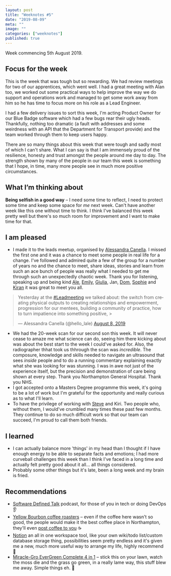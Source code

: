 ```yaml
---
layout: post
title: "Weeknotes #5"
date: "2019-08-09"
meta: ""
image: ""
categories: ["weeknotes"]
published: true
---
```


Week commencing 5th August 2019.

## Focus for the week
This is the week that was tough but so rewarding. We had review meetings for two of our apprentices, which went well. I had a great meeting with Alan too, we worked out some practical ways to help improve the way we do support and operations work and managed to get some work away from him so he has time to focus more on his role as a Lead Engineer.

I had a few delivery issues to sort this week, I'm acting Product Owner for our Blue Badge software which had a few bugs rear their ugly heads. Thankfully, nothing too dramatic (a fault with addresses and some weirdness with an API that the Department for Transport provide) and the team worked through them to keep users happy.

There are so many things about this week that were tough and sadly most of which I can't share. What I can say is that I am immensely proud of the resilience, honesty and trust amongst the people around me day to day. The strength shown by many of the people in our team this week is something that I hope, in time, many more people see in much more positive circumstances. 

## What I’m thinking about
**Being selfish in a good way** – I need some time to reflect, I need to protect some time and keep some space for _me_ next week. Can't have another week like this one without time to think. I think I've balanced this week pretty well but there's so much room for improvement and I want to make time for that.

## I am pleased
* I made it to the leads meetup, organised by [Alessandra Canella][ale-twitter]. I missed the first one and it was a chance to meet some people in real life for a change. I've followed and admired quite a few of the group for a number of years no and the chance to meet, share ideas, stories and learn from such an ace bunch of people was really what I needed to get me through such an unexpectedly chaotic week. Thank you for listening, speaking up and being kind [Ale][ale-twitter], [Emily][emily-twitter], [Giulia][giulia-twitter], Jan, [Dom][dom-twitter], [Sophie][sophie-twitter] and [Kiran][kiran-twitter] it was great to meet you all.

<blockquote class="twitter-tweet"><p lang="en" dir="ltr">Yesterday at the <a href="https://twitter.com/hashtag/Leadmeeting?src=hash&amp;ref_src=twsrc%5Etfw">#Leadmeeting</a> we talked about: the switch from creating physical outputs to creating relationships and empowerment, progression for our mentees, building a community of practice, how to turn impatience into something positive, &gt;</p>&mdash; Alessandra Canella (@hello_lale) <a href="https://twitter.com/hello_lale/status/1159371921672327168?ref_src=twsrc%5Etfw">August 8, 2019</a></blockquote> <script async src="https://platform.twitter.com/widgets.js" charset="utf-8"></script>

* We had the 20-week scan for our second son this week. It will never cease to amaze me what science can do, seeing him there kicking about was about the best start to the week I could've asked for. Also, the radiographer thhat took us thhrough the scan was _incredible_. The composure, knowledge and skills needed to navigate an ultrasound that sees _inside_ people and to do a running commentary explaining exactly what she was looking for was stunning. I was in awe not just of the experience itself, but the precision and demonstration of care being shown at every step. Thank you Northampton General Hospital. Thank you NHS.
* I got accepted onto a Masters Degree programme this week, it's going to be a lot of work but I'm grateful for the opportunity and really curious as to what I'll learn.
* To have the privilege of working with [Steve][steve-twitter] and Kiri. Two people who, without them, I would've crumbled many times these past few months. They continue to do so much difficult work so that our team can succeed, I'm proud to call them both friends.

## I learned
* I can actually balance more 'things' in my head than I thought if I have enough energy to be able to separate facts and emotions; I had more curveball challenges this week than I think I've faced in a long time and actually felt pretty good about it all... all things considered.
* Probably some other things but it's late, been a long week and my brain is fried.

## Recommendations
* [Software Defined Talk][sdt-pod] podcast, for those of you in tech or doing DevOps 👂
* [Yellow Bourbon coffee roasters][ybcr] – even if the coffee here wasn't so good, the people would make it the best coffee place in Northampton, they'll even [post coffee to you][ybcr-post] ☕
* [Notion][notion] an all in one workspace tool, like your own wiki/todo list/custom database storage thing, possibilities seem pretty endless and it's given me a new, much more useful way to arrange my life, highly recommend 💯
* [Miracle-Gro EverGreen Complete 4 in 1][mg] – stick this on your lawn, watch the moss die and the grass go green, in a really lame way, this stuff blew me away. Simple things eh. 🌱 

[sdt-pod]: https://www.softwaredefinedtalk.com
[ybcr-post]: https://yellowbourbon.net/collections/shop
[ybcr]: https://yellowbourbon.net
[ale-twitter]: https://twitter.com/hello_lale
[emily-twitter]: https://twitter.com/EmRoseBaz
[giulia-twitter]: https://twitter.com/giuliavmerlo
[sophie-twitter]: https://twitter.com/svmboyd
[dom-twitter]: https://twitter.com/dominicburton
[kiran-twitter]: https://twitter.com/kirankdhillon
[steve-twitter]:https://twitter.com/sdpurr
[notion]: https://www.notion.so/?r=0686348f635a46a4b0a481ce655ea63c
[mg]: https://www.amazon.co.uk/Miracle-Gro-Evergreen-Complete-4in1-7kg/dp/B07B3PX7SN/ref=pd_lpo_sbs_86_img_1?_encoding=UTF8&refRID=S9140VCXJGKE9YMR2TV9&th=1
